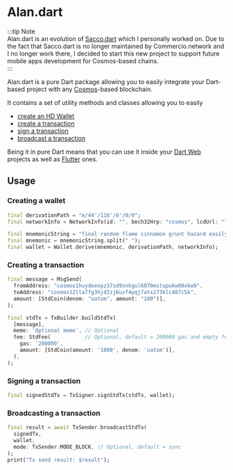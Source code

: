 # Alan.dart
:::tip Note  
Alan.dart is an evolution of [Sacco.dart](https://github.com/commercionetwork/sacco.dart) which I personally worked on. Due to the fact that Sacco.dart is no longer maintained by Commercio.network and I no longer work there, I decided to start this new project to support future mobile apps development for Cosmos-based chains.  
:::

Alan.dart is a pure Dart package allowing you to easily integrate your Dart-based project with any [Cosmos](https://cosmos.network)-based blockchain.  

It contains a set of utility methods and classes allowing you to easily 

- [create an HD Wallet](#creating-a-wallet) 
- [create a transaction](#creating-a-transaction) 
- [sign a transaction](#signing-a-transaction) 
- [broadcast a transaction](#broadcasting-a-transaction)

Being it in pure Dart means that you can use it inside your [Dart Web](https://dart.dev/web) projects 
as well as [Flutter](https://flutter.dev) ones.

## Usage
### Creating a wallet
```dart
final derivationPath = "m/44'/118'/0'/0/0";
final networkInfo = NetworkInfo(id: "", bech32Hrp: "cosmos", lcdUrl: "");

final mnemonicString = "final random flame cinnamon grunt hazard easily mutual resist pond solution define knife female tongue crime atom jaguar alert library best forum lesson rigid";
final mnemonic = mnemonicString.split(" ");
final wallet = Wallet.derive(mnemonic, derivationPath, networkInfo);
```

### Creating a transaction
```dart
final message = MsgSend(
  fromAddress: "cosmos1huydeevpz37sd9snkgul6070mstupukw00xkw9",
  toAddress: "cosmos12lla7fg3hjd2zj6uvf4pqj7atx273klc487c5k",
  amount: [StdCoin(denom: "uatom", amount: "100")],
);

final stdTx = TxBuilder.buildStdTx(
  [message], 
  memo: 'Optional memo', // Optional
  fee: StdFee(           // Optional, default = 200000 gas and empty fee
    gas: '200000', 
    amount: [StdCoin(amount: '1000', denom: 'uatom')],
  ),  
);
``` 

### Signing a transaction
```dart
final signedStdTx = TxSigner.signStdTx(stdTx, wallet);
```

### Broadcasting a transaction
```dart
final result = await TxSender.broadcastStdTx(
  signedTx, 
  wallet,
  mode: TxSender.MODE_BLOCK, // Optional, default = sync
);
print("Tx send result: $result");
```
